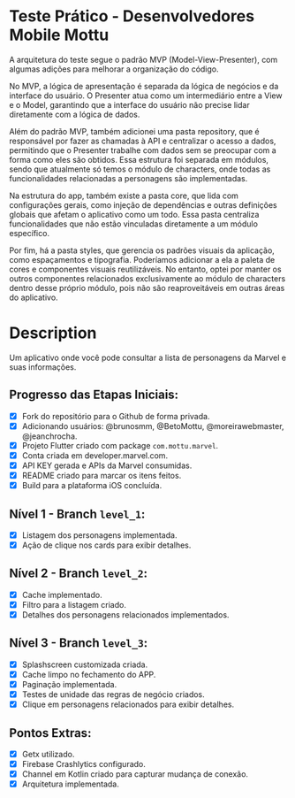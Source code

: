 # Teste Prático - Desenvolvedores Mobile Mottu

A arquitetura do teste segue o padrão MVP (Model-View-Presenter), com algumas adições para melhorar a organização do código.

No MVP, a lógica de apresentação é separada da lógica de negócios e da interface do usuário. O Presenter atua como um intermediário entre a View e o Model, garantindo que a interface do usuário não precise lidar diretamente com a lógica de dados.

Além do padrão MVP, também adicionei uma pasta repository, que é responsável por fazer as chamadas à API e centralizar o acesso a dados, permitindo que o Presenter trabalhe com dados sem se preocupar com a forma como eles são obtidos. Essa estrutura foi separada em módulos, sendo que atualmente só temos o módulo de characters, onde todas as funcionalidades relacionadas a personagens são implementadas.

Na estrutura do app, também existe a pasta core, que lida com configurações gerais, como injeção de dependências e outras definições globais que afetam o aplicativo como um todo. Essa pasta centraliza funcionalidades que não estão vinculadas diretamente a um módulo específico.

Por fim, há a pasta styles, que gerencia os padrões visuais da aplicação, como espaçamentos e tipografia. Poderíamos adicionar a ela a paleta de cores e componentes visuais reutilizáveis. No entanto, optei por manter os outros componentes relacionados exclusivamente ao módulo de characters dentro desse próprio módulo, pois não são reaproveitáveis em outras áreas do aplicativo.

# Description

Um aplicativo onde você pode consultar a lista de personagens da Marvel e suas informações.

## Progresso das Etapas Iniciais:
- [x] Fork do repositório para o Github de forma privada.
- [x] Adicionando usuários: @brunosmm, @BetoMottu, @moreirawebmaster, @jeanchrocha.
- [x] Projeto Flutter criado com package `com.mottu.marvel`.
- [x] Conta criada em developer.marvel.com.
- [x] API KEY gerada e APIs da Marvel consumidas.
- [x] README criado para marcar os itens feitos.
- [x] Build para a plataforma iOS concluída.

## Nível 1 - Branch `level_1`:
- [x] Listagem dos personagens implementada.
- [x] Ação de clique nos cards para exibir detalhes.

## Nível 2 - Branch `level_2`:
- [x] Cache implementado.
- [x] Filtro para a listagem criado.
- [x] Detalhes dos personagens relacionados implementados.

## Nível 3 - Branch `level_3`:
- [x] Splashscreen customizada criada.
- [x] Cache limpo no fechamento do APP.
- [x] Paginação implementada.
- [x] Testes de unidade das regras de negócio criados.
- [x] Clique em personagens relacionados para exibir detalhes.

## Pontos Extras:
- [x] Getx utilizado.
- [x] Firebase Crashlytics configurado.
- [x] Channel em Kotlin criado para capturar mudança de conexão.
- [x] Arquitetura implementada.
